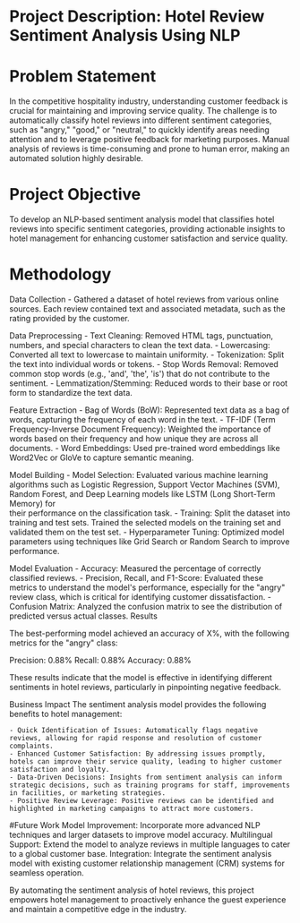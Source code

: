 # Project Description: Hotel Review Sentiment Analysis Using NLP

# Problem Statement

  In the competitive hospitality industry, understanding customer feedback is crucial for maintaining and improving service quality. The challenge is to automatically classify hotel reviews into different 
  sentiment categories, such as "angry," "good," or "neutral," to quickly identify areas needing attention and to leverage positive feedback for marketing purposes. Manual analysis of reviews is time-consuming 
  and prone to human error, making an automated solution highly desirable.

# Project Objective
  To develop an NLP-based sentiment analysis model that classifies hotel reviews into specific sentiment categories, providing actionable insights to hotel management for enhancing customer satisfaction and 
  service quality.

# Methodology
  Data Collection
    - Gathered a dataset of hotel reviews from various online sources. Each review contained text and associated metadata, such as the rating provided by the customer.
    
  Data Preprocessing
    - Text Cleaning: Removed HTML tags, punctuation, numbers, and special characters to clean the text data.
    - Lowercasing: Converted all text to lowercase to maintain uniformity.
    - Tokenization: Split the text into individual words or tokens.
    - Stop Words Removal: Removed common stop words (e.g., 'and', 'the', 'is') that do not contribute to the sentiment.
    - Lemmatization/Stemming: Reduced words to their base or root form to standardize the text data.
    
  Feature Extraction
    - Bag of Words (BoW): Represented text data as a bag of words, capturing the frequency of each word in the text.
    - TF-IDF (Term Frequency-Inverse Document Frequency): Weighted the importance of words based on their frequency and how unique they are across all documents.
    - Word Embeddings: Used pre-trained word embeddings like Word2Vec or GloVe to capture semantic meaning.
    
   Model Building
    - Model Selection: Evaluated various machine learning algorithms such as Logistic Regression, Support Vector Machines (SVM), Random Forest, and Deep Learning models like LSTM (Long Short-Term Memory) for     
      their performance on the classification task.
    - Training: Split the dataset into training and test sets. Trained the selected models on the training set and validated them on the test set.
    - Hyperparameter Tuning: Optimized model parameters using techniques like Grid Search or Random Search to improve performance.
    
  Model Evaluation
    - Accuracy: Measured the percentage of correctly classified reviews.
    - Precision, Recall, and F1-Score: Evaluated these metrics to understand the model's performance, especially for the "angry" review class, which is critical for identifying customer dissatisfaction.
    - Confusion Matrix: Analyzed the confusion matrix to see the distribution of predicted versus actual classes.
      Results
  
  The best-performing model achieved an accuracy of X%, with the following metrics for the "angry" class:
  
  Precision: 0.88%
  Recall: 0.88%
  Accuracy: 0.88%
  
  These results indicate that the model is effective in identifying different sentiments in hotel reviews, particularly in pinpointing negative feedback.
  
  Business Impact
  The sentiment analysis model provides the following benefits to hotel management:
  
    - Quick Identification of Issues: Automatically flags negative reviews, allowing for rapid response and resolution of customer complaints.
    - Enhanced Customer Satisfaction: By addressing issues promptly, hotels can improve their service quality, leading to higher customer satisfaction and loyalty.
    - Data-Driven Decisions: Insights from sentiment analysis can inform strategic decisions, such as training programs for staff, improvements in facilities, or marketing strategies.
    - Positive Review Leverage: Positive reviews can be identified and highlighted in marketing campaigns to attract more customers.
  
  #Future Work
    Model Improvement: Incorporate more advanced NLP techniques and larger datasets to improve model accuracy.
    Multilingual Support: Extend the model to analyze reviews in multiple languages to cater to a global customer base.
    Integration: Integrate the sentiment analysis model with existing customer relationship management (CRM) systems for seamless operation.
    
  By automating the sentiment analysis of hotel reviews, this project empowers hotel management to proactively enhance the guest experience and maintain a competitive edge in the industry.
